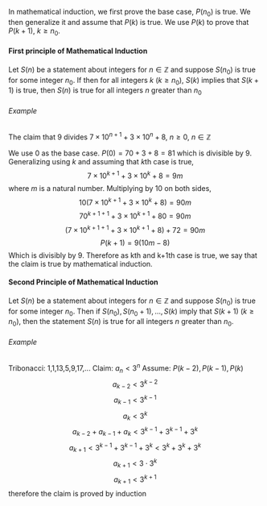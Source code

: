 In mathematical induction, we first prove the base case, $P(n_0)$ is true. We then generalize it and assume that $P(k)$ is true. We use $P(k)$ to prove that $P(k+1)$, $k\ge n_0$.

#### First principle of Mathematical Induction
Let $S(n)$ be a statement about integers for $n\in \mathbb Z$ and suppose $S(n_0)$ is true for some integer $n_0$. If then for all integers $k$ ($k\ge n_0$), $S(k)$ implies that $S(k+1)$ is true, then $S(n)$ is true for all integers $n$ greater than $n_0$

###### Example
The claim that 9 divides $7\times 10^{n+1}+3\times 10^n+8$, $n\ge 0$, $n\in \mathbb Z$

We use 0 as the base case. $P(0)=70+3+8=81$ which is divisible by 9. Generalizing using $k$ and assuming that $k$th case is true, $$7\times 10^{k+1}+3\times10^{k}+8=9m$$where $m$ is a natural number. Multiplying by 10 on both sides, $$10(7\times 10^{k+1}+3\times10^{k}+8)=90m$$$$70^{k+1+1}+3\times10^{k+1}+80=90m$$$$(7\times 10^{k+1+1}+3\times 10^{k+1}+8)+72=90m$$$$P(k+1)=9(10m-8)$$Which is divisibly by 9. Therefore as kth and k+1th case is true, we say that the claim is true by mathematical induction.

#### Second Principle of Mathematical Induction
Let $S(n)$ be a statement about integers for $n\in \mathbb Z$ and suppose $S(n_0)$ is true for some integer $n_0$. Then if $S(n_0), S(n_0+1), \dots, S(k)$ imply that $S(k+1)$ ($k\ge n_0$), then the statement $S(n)$ is true for all integers $n$ greater than $n_0$.  

###### Example
Tribonacci: 1,1,13,5,9,17,...
Claim: $a_n<3^n$
Assume: $P(k-2), P(k-1), P(k)$
$$a_{k-2}<3^{k-2}$$$$a_{k-1}<3^{k-1}$$$$a_{k}<3^k$$$$a_{k-2}+a_{k-1}+a_{k}<3^{k-1}+3^{k-1}+3^k$$$$a_{k+1}<3^{k-1}+3^{k-1}+3^k<3^k+3^k+3^k$$$$a_{k+1}<3\cdot 3^k$$$$a_{k+1}<3^{k+1}$$
therefore the claim is proved by induction


